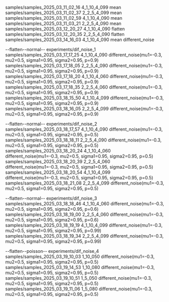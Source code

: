 samples/samples_2025_03_11_02_16 4_1_10_4_099 mean
samples/samples_2025_03_11_02_37 2_2_5_4_099 mean
samples/samples_2025_03_11_02_59 4_1_10_4_090 mean
samples/samples_2025_03_11_03_21 2_2_5_4_090 mean
samples/samples_2025_03_12_20_27 4_1_10_4_090 flatten
samples/samples_2025_03_12_20_35 2_2_5_4_090 flatten
samples/samples_2025_03_14_16_03 4_1_10_4_090 mean different_noise

--flatten--normal--
experiments/dif_noise_1
samples/samples_2025_03_17_17_25 4_1_10_4_090 different_noise(mu1=-0.3, mu2=0.5, sigma1=0.95, sigma2=0.95, p=0.9)
samples/samples_2025_03_17_18_05 2_2_5_4_090 different_noise(mu1=-0.3, mu2=0.5, sigma1=0.95, sigma2=0.95, p=0.9)
samples/samples_2025_03_17_18_20 4_1_10_4_060 different_noise(mu1=-0.3, mu2=0.5, sigma1=0.95, sigma2=0.95, p=0.9)
samples/samples_2025_03_17_18_35 2_2_5_4_060 different_noise(mu1=-0.3, mu2=0.5, sigma1=0.95, sigma2=0.95, p=0.9)
samples/samples_2025_03_18_15_50 4_1_10_4_099 different_noise(mu1=-0.3, mu2=0.5, sigma1=0.95, sigma2=0.95, p=0.9)
samples/samples_2025_03_18_16_05 2_2_5_4_099 different_noise(mu1=-0.3, mu2=0.5, sigma1=0.95, sigma2=0.95, p=0.9)

--flatten--normal--
experiments/dif_noise_2
samples/samples_2025_03_18_17_57 4_1_10_4_090 different_noise(mu1=-0.3, mu2=0.5, sigma1=0.95, sigma2=0.95, p=0.5)
samples/samples_2025_03_18_18_11 2_2_5_4_090 different_noise(mu1=-0.3, mu2=0.5, sigma1=0.95, sigma2=0.95, p=0.5)
samples/samples_2025_03_18_20_24 4_1_10_4_060 different_noise(mu1=-0.3, mu2=0.5, sigma1=0.95, sigma2=0.95, p=0.5)
samples/samples_2025_03_18_20_39 2_2_5_4_060 different_noise(mu1=-0.3, mu2=0.5, sigma1=0.95, sigma2=0.95, p=0.5)
samples/samples_2025_03_18_20_54 4_1_10_4_099 different_noise(mu1=-0.3, mu2=0.5, sigma1=0.95, sigma2=0.95, p=0.5)
samples/samples_2025_03_18_21_08 2_2_5_4_099 different_noise(mu1=-0.3, mu2=0.5, sigma1=0.95, sigma2=0.95, p=0.5)

--flatten--normal--
experiments/dif_noise_3
samples/samples_2025_03_18_18_46 4_1_10_4_060 different_noise(mu1=-0.3, mu2=0.5, sigma1=0.95, sigma2=0.95, p=0.6)
samples/samples_2025_03_18_19_00 2_2_5_4_060 different_noise(mu1=-0.3, mu2=0.5, sigma1=0.95, sigma2=0.95, p=0.6)
samples/samples_2025_03_18_19_19 4_1_10_4_099 different_noise(mu1=-0.3, mu2=0.5, sigma1=0.95, sigma2=0.95, p=0.99)
samples/samples_2025_03_18_19_34 2_2_5_4_099 different_noise(mu1=-0.3, mu2=0.5, sigma1=0.95, sigma2=0.95, p=0.99)

--flatten--poisson--
experiments/dif_noise_4
samples/samples_2025_03_19_10_03 1_10_050 different_noise(mu1=-0.3, mu2=0.5, sigma1=0.95, sigma2=0.95, p=0.5)
samples/samples_2025_03_19_14_53 1_10_080 different_noise(mu1=-0.3, mu2=0.5, sigma1=0.95, sigma2=0.95, p=0.5)
samples/samples_2025_03_19_10_51 1_5_050 different_noise(mu1=-0.3, mu2=0.5, sigma1=0.95, sigma2=0.95, p=0.5)
samples/samples_2025_03_19_11_06 1_5_080 different_noise(mu1=-0.3, mu2=0.5, sigma1=0.95, sigma2=0.95, p=0.5)